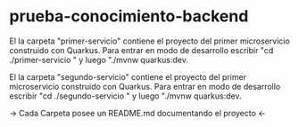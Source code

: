 # prueba-conocimiento-backend

El la carpeta "primer-servicio" contiene el proyecto del primer microservicio construido con Quarkus. Para entrar en modo de desarrollo escribir "cd ./primer-servicio " y luego "./mvnw quarkus:dev.

El la carpeta "segundo-servicio" contiene el proyecto del primer microservicio construido con Quarkus. Para entrar en modo de desarrollo escribir "cd ./segundo-servicio " y luego "./mvnw quarkus:dev.

-> Cada Carpeta posee un README.md documentando el proyecto <-



